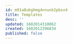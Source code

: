 ```yaml
---
id: m91a8ubghmg4nnunk2pbsx4
title: Templates
desc: ''
updated: 1682014318062
created: 1682012396834
published: false
---
```

